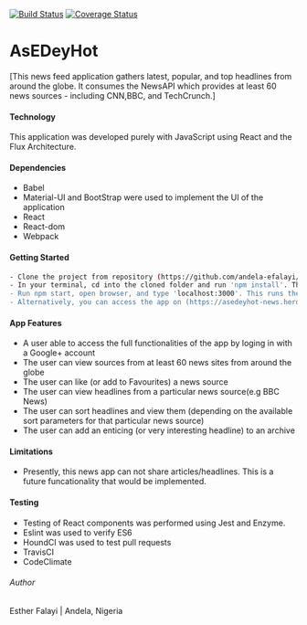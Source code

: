 [![Build Status](https://travis-ci.org/andela-efalayi/asedeyhot-news.svg?branch=updates)](https://travis-ci.org/andela-efalayi/asedeyhot-news) [![Coverage Status](https://coveralls.io/repos/github/andela-efalayi/asedeyhot-news/badge.svg?branch=updates)](https://coveralls.io/github/andela-efalayi/asedeyhot-news?branch=updates)

# AsEDeyHot 
[This news feed application gathers latest, popular, and top headlines from around the globe. 
It consumes the NewsAPI which provides at least 60 news sources - including CNN,BBC, and TechCrunch.]
 
#### Technology
This application was developed purely with JavaScript using React and the Flux Architecture.

#### Dependencies
- Babel
- Material-UI and BootStrap were used to implement the UI of the application
- React
- React-dom
- Webpack

#### Getting Started
```bash
- Clone the project from repository (https://github.com/andela-efalayi/asedeyhot-news)
- In your terminal, cd into the cloned folder and run 'npm install'. This installs all the app's dependencies.
- Run npm start, open browser, and type 'localhost:3000'. This runs the application on your localhost.
- Alternatively, you can access the app on (https://asedeyhot-news.herokuapp.com)
```

#### App Features
- A user able to access the full functionalities of the app by loging in with a Google+ account
- The user can view sources from at least 60 news sites from around the globe
- The user can like (or add to Favourites) a news source
- The user can view headlines from a particular news source(e.g BBC News)
- The user can sort headlines and view them (depending on the available sort parameters for that particular news source)
- The user can add an enticing (or very interesting headline) to an archive

#### Limitations
- Presently, this news app can not share articles/headlines. This is a future 
funcationality that would be implemented.

#### Testing
- Testing of React components was performed using Jest and Enzyme.
- Eslint was used to verify ES6
- HoundCI was used to test pull requests
- TravisCI
- CodeClimate

###### Author
Esther Falayi | Andela, Nigeria
